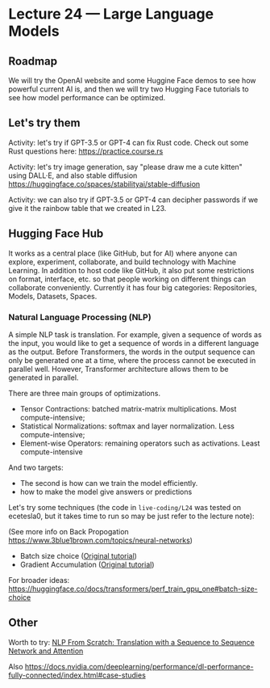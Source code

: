 # Lecture 24 — Large Language Models

## Roadmap

We will try the OpenAI website and some Huggine Face demos to see how powerful
current AI is, and then we will try two Hugging Face tutorials to see how model
performance can be optimized.

## Let's try them

Activity: let's try if GPT-3.5 or GPT-4 can fix Rust code. Check out some Rust
questions here: <https://practice.course.rs>

Activity: let's try image generation, say "please draw me a cute kitten" using
DALL·E, and also stable diffusion
<https://huggingface.co/spaces/stabilityai/stable-diffusion>

Activity: we can also try if GPT-3.5 or GPT-4 can decipher passwords if we give
it the rainbow table that we created in L23.

## Hugging Face Hub

It works as a central place (like GitHub, but for AI) where anyone can explore,
experiment, collaborate, and build technology with Machine Learning. In addition
to host code like GitHub, it also put some restrictions on format, interface,
etc. so that people working on different things can collaborate conveniently.
Currently it has four big categories: Repositories, Models, Datasets, Spaces.

### Natural Language Processing (NLP)

A simple NLP task is translation. For example, given a sequence of words as the
input, you would like to get a sequence of words in a different language as the
output. Before Transformers, the words in the output sequence can only be
generated one at a time, where the process cannot be executed in parallel well.
However, Transformer architecture allows them to be generated in parallel.

There are three main groups of optimizations.

- Tensor Contractions: batched matrix-matrix multiplications. Most
  compute-intensive;
- Statistical Normalizations: softmax and layer normalization. Less
  compute-intensive;
- Element-wise Operators: remaining operators such as activations. Least
  compute-intensive

And two targets:

- The second is how can we train the model efficiently.
- how to make the model give answers or predictions

Let's try some techniques (the code in `live-coding/L24` was tested on
ecetesla0, but it takes time to run so may be just refer to the lecture note):

(See more info on Back Propogation
<https://www.3blue1brown.com/topics/neural-networks>)

- Batch size choice ([Original
  tutorial](<https://huggingface.co/docs/transformers/v4.38.2/en/model_memory_anatomy>))
- Gradient Accumulation ([Original
  tutorial](<https://huggingface.co/docs/transformers/main/training#prepare-a-dataset>))

For broader ideas:
<https://huggingface.co/docs/transformers/perf_train_gpu_one#batch-size-choice>

## Other

Worth to try: [NLP From Scratch: Translation with a Sequence to Sequence Network
and
Attention](<https://pytorch.org/tutorials/intermediate/seq2seq_translation_tutorial.html>)

Also
<https://docs.nvidia.com/deeplearning/performance/dl-performance-fully-connected/index.html#case-studies>
